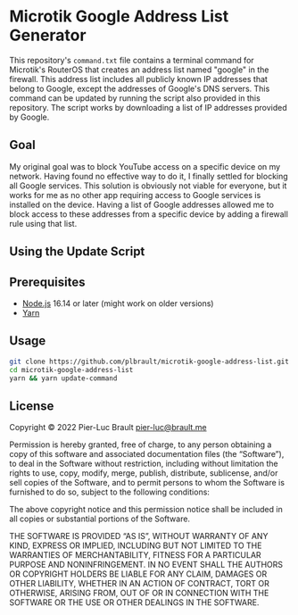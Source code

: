 # Microtik Google Address List Generator

This repository's `command.txt` file contains a terminal
command for Microtik's RouterOS that creates an address list named "google" in the firewall.
This address list includes all publicly known IP addresses that belong to Google, except the addresses of Google's DNS servers.
This command can be updated by running the script also provided in this
repository. The script works by downloading a list of IP
addresses provided by Google.

## Goal

My original goal was to block YouTube access on a specific device on my network. Having found
no effective way to do it, I finally settled for blocking all Google services. This solution is obviously not viable for everyone,
but it works for me as no other app requiring access to Google
services is installed on the device.
Having a list of Google addresses allowed me to block access to
these addresses from a specific device by adding a firewall rule
using that list.

## Using the Update Script

## Prerequisites

* [Node.js](https://nodejs.org/) 16.14 or later (might work on older versions)
* [Yarn](https://yarnpkg.com/)

## Usage

```bash
git clone https://github.com/plbrault/microtik-google-address-list.git
cd microtik-google-address-list
yarn && yarn update-command
```

## License

Copyright © 2022 Pier-Luc Brault <pier-luc@brault.me>

Permission is hereby granted, free of charge, to any person obtaining a copy of this software and associated documentation files (the “Software”), to deal in the Software without restriction, including without limitation the rights to use, copy, modify, merge, publish, distribute, sublicense, and/or sell copies of the Software, and to permit persons to whom the Software is furnished to do so, subject to the following conditions:

The above copyright notice and this permission notice shall be included in all copies or substantial portions of the Software.

THE SOFTWARE IS PROVIDED “AS IS”, WITHOUT WARRANTY OF ANY KIND, EXPRESS OR IMPLIED, INCLUDING BUT NOT LIMITED TO THE WARRANTIES OF MERCHANTABILITY, FITNESS FOR A PARTICULAR PURPOSE AND NONINFRINGEMENT. IN NO EVENT SHALL THE AUTHORS OR COPYRIGHT HOLDERS BE LIABLE FOR ANY CLAIM, DAMAGES OR OTHER LIABILITY, WHETHER IN AN ACTION OF CONTRACT, TORT OR OTHERWISE, ARISING FROM, OUT OF OR IN CONNECTION WITH THE SOFTWARE OR THE USE OR OTHER DEALINGS IN THE SOFTWARE.
